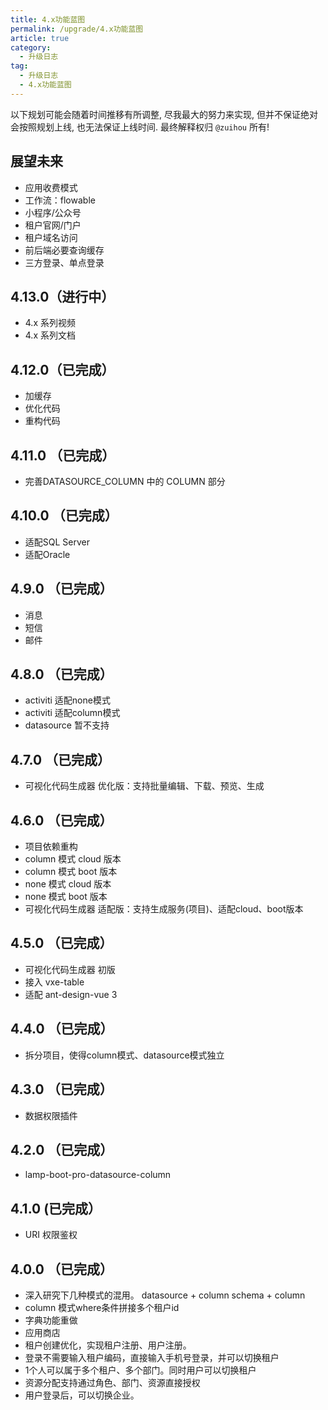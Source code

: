 ```yaml
---
title: 4.x功能蓝图
permalink: /upgrade/4.x功能蓝图
article: true
category:
  - 升级日志
tag:
  - 升级日志
  - 4.x功能蓝图
---
```


以下规划可能会随着时间推移有所调整, 尽我最大的努力来实现, 但并不保证绝对会按照规划上线, 也无法保证上线时间. 最终解释权归 `@zuihou` 所有!

## 展望未来
- 应用收费模式
- 工作流：flowable
- 小程序/公众号
- 租户官网/门户
- 租户域名访问
- 前后端必要查询缓存
- 三方登录、单点登录

## 4.13.0（进行中）
- 4.x 系列视频 
- 4.x 系列文档

## 4.12.0（已完成）
- 加缓存
- 优化代码
- 重构代码

## 4.11.0 （已完成）
- 完善DATASOURCE_COLUMN 中的 COLUMN 部分

## 4.10.0 （已完成）
- 适配SQL Server
- 适配Oracle

## 4.9.0 （已完成）
- 消息
- 短信
- 邮件

## 4.8.0  （已完成）
- activiti 适配none模式
- activiti 适配column模式
- datasource 暂不支持

## 4.7.0 （已完成）
- 可视化代码生成器 优化版：支持批量编辑、下载、预览、生成

## 4.6.0 （已完成）
- 项目依赖重构
- column 模式 cloud 版本
- column 模式 boot 版本
- none 模式 cloud 版本
- none 模式 boot 版本
- 可视化代码生成器 适配版：支持生成服务(项目)、适配cloud、boot版本

## 4.5.0 （已完成）
- 可视化代码生成器 初版
- 接入 vxe-table
- 适配 ant-design-vue 3

## 4.4.0 （已完成）
- 拆分项目，使得column模式、datasource模式独立


## 4.3.0  （已完成）
- 数据权限插件
## 4.2.0  （已完成）
- lamp-boot-pro-datasource-column

## 4.1.0 (已完成）
- URI 权限鉴权


## 4.0.0 （已完成）
- 深入研究下几种模式的混用。
   datasource + column
   schema +  column
- column 模式where条件拼接多个租户id
- 字典功能重做
- 应用商店
- 租户创建优化，实现租户注册、用户注册。
- 登录不需要输入租户编码，直接输入手机号登录，并可以切换租户
- 1个人可以属于多个租户、多个部门。同时用户可以切换租户
- 资源分配支持通过角色、部门、资源直接授权
- 用户登录后，可以切换企业。

